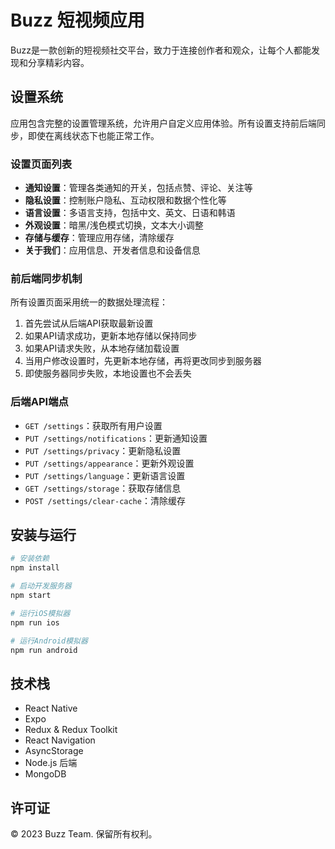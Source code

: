 # Buzz 短视频应用

Buzz是一款创新的短视频社交平台，致力于连接创作者和观众，让每个人都能发现和分享精彩内容。

## 设置系统

应用包含完整的设置管理系统，允许用户自定义应用体验。所有设置支持前后端同步，即使在离线状态下也能正常工作。

### 设置页面列表

- **通知设置**：管理各类通知的开关，包括点赞、评论、关注等
- **隐私设置**：控制账户隐私、互动权限和数据个性化等
- **语言设置**：多语言支持，包括中文、英文、日语和韩语
- **外观设置**：暗黑/浅色模式切换，文本大小调整
- **存储与缓存**：管理应用存储，清除缓存
- **关于我们**：应用信息、开发者信息和设备信息

### 前后端同步机制

所有设置页面采用统一的数据处理流程：

1. 首先尝试从后端API获取最新设置
2. 如果API请求成功，更新本地存储以保持同步
3. 如果API请求失败，从本地存储加载设置
4. 当用户修改设置时，先更新本地存储，再将更改同步到服务器
5. 即使服务器同步失败，本地设置也不会丢失

### 后端API端点

- `GET /settings`：获取所有用户设置
- `PUT /settings/notifications`：更新通知设置
- `PUT /settings/privacy`：更新隐私设置
- `PUT /settings/appearance`：更新外观设置
- `PUT /settings/language`：更新语言设置
- `GET /settings/storage`：获取存储信息
- `POST /settings/clear-cache`：清除缓存

## 安装与运行

```bash
# 安装依赖
npm install

# 启动开发服务器
npm start

# 运行iOS模拟器
npm run ios

# 运行Android模拟器
npm run android
```

## 技术栈

- React Native
- Expo
- Redux & Redux Toolkit
- React Navigation
- AsyncStorage
- Node.js 后端
- MongoDB

## 许可证

© 2023 Buzz Team. 保留所有权利。